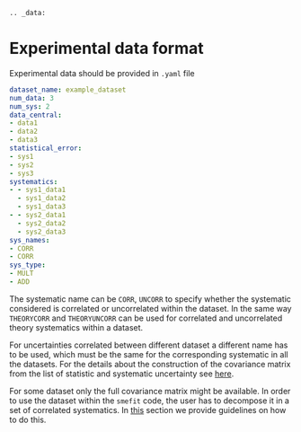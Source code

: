 ```eval_rst
.. _data:
```

# Experimental data format
Experimental data should be provided in `.yaml` file

```yaml
dataset_name: example_dataset
num_data: 3
num_sys: 2
data_central:
- data1
- data2
- data3
statistical_error:
- sys1
- sys2
- sys3
systematics:
- - sys1_data1
  - sys1_data2
  - sys1_data3
- - sys2_data1
  - sys2_data2
  - sys2_data3
sys_names:
- CORR
- CORR
sys_type:
- MULT
- ADD
```
The systematic name can be ``CORR``, ``UNCORR`` to specify whether the systematic considered is correlated or uncorrelated within the dataset.
In the same way ``THEORYCORR`` and ``THEORYUNCORR`` can be used for correlated and uncorrelated theory systematics within a dataset.

For uncertainties correlated between different dataset a different name has to be used, which must be
the same for the corresponding systematic in all the datasets. For the details about the construction of the 
covariance matrix from the list of statistic and systematic uncertainty see [here](./covariance.html#construction-of-the-covariance-matrix).

For some dataset only the full covariance matrix might be available. In order to use the dataset within the ``smefit`` code, the user has to decompose it in a set of correlated systematics.
In [this](./decomposition_cov.html) section we provide guidelines on how to do this.
